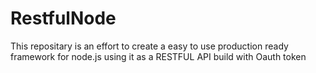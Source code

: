 # RestfulNode
This repositary is an effort to create a easy to use production ready framework for node.js using it as a RESTFUL API build with Oauth token
